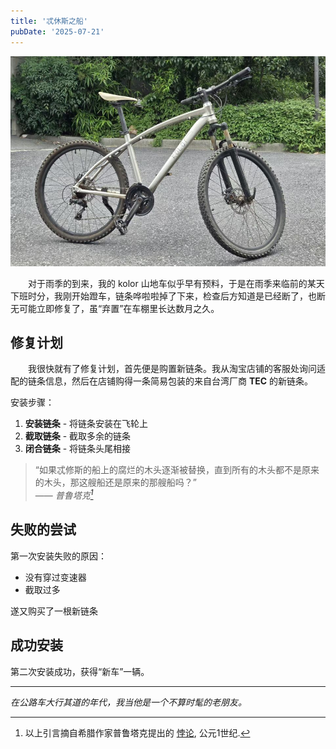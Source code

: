 ```yaml
---
title: '忒休斯之船'
pubDate: '2025-07-21'
---
```


![_tr-808](./_assets/kolor.jpg)

&emsp;&emsp;对于雨季的到来，我的 kolor 山地车似乎早有预料，于是在雨季来临前的某天下班时分，我刚开始蹬车，链条哗啦啦掉了下来，检查后方知道是已经断了，也断无可能立即修复了，虽“弃置”在车棚里长达数月之久。

## 修复计划

&emsp;&emsp;我很快就有了修复计划，首先便是购置新链条。我从淘宝店铺的客服处询问适配的链条信息，然后在店铺购得一条简易包装的来自台湾厂商 **TEC** 的新链条。

安装步骤：

1. **安装链条** - 将链条安装在飞轮上
2. **截取链条** - 截取多余的链条
3. **闭合链条** - 将链条头尾相接

> “如果忒修斯的船上的腐烂的木头逐渐被替换，直到所有的木头都不是原来的木头，那这艘船还是原来的那艘船吗？”<br>
> —— <cite>普鲁塔克[^1]</cite>

[^1]: 以上引言摘自希腊作家普鲁塔克提出的 [悖论](https://zh.wikipedia.org/wiki/%E5%BF%92%E4%BF%AE%E6%96%AF%E4%B9%8B%E8%88%B9), 公元1世纪.

## 失败的尝试

第一次安装失败的原因：

- 没有穿过变速器
- 截取过多

遂又购买了一根新链条

## 成功安装

第二次安装成功，获得“新车”一辆。

---

_在公路车大行其道的年代，我当他是一个不算时髦的老朋友。_
